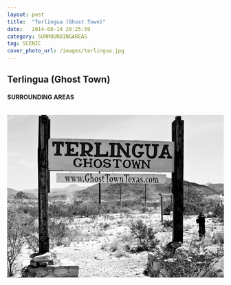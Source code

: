 ```yaml
---
layout: post
title:  "Terlingua (Ghost Town)"
date:   2014-08-14 20:25:59
category: SURROUNDINGAREAS
tag: SCENIC
cover_photo_url: /images/terlingua.jpg
---
```


<div class="section-title">
	<h2>Terlingua (Ghost Town)</h2>
  	<h4>SURROUNDING AREAS</h4>
  	<div class="divider-border"></div>
</div> 
<div class="column small-6">
  <p>
  </p>
<div class="column small-6">
    <img src="/images/terlingua.jpg">
</div>   


